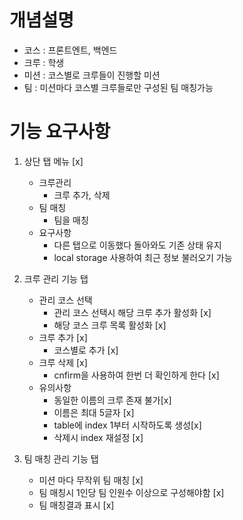 # 개념설명

- 코스 : 프론트엔트, 백엔드
- 크루 : 학생
- 미션 : 코스별로 크루들이 진행할 미션
- 팀 : 미션마다 코스별 크루들로만 구성된 팀 매칭가능

# 기능 요구사항

1. 상단 탭 메뉴 [x]

   - 크루관리
     - 크루 추가, 삭제
   - 팀 매칭
     - 팀을 매칭
   - 요구사항
     - 다른 탭으로 이동했다 돌아와도 기존 상태 유지
     - local storage 사용하여 최근 정보 불러오기 가능

2. 크루 관리 기능 탭

   - 관리 코스 선택
     - 관리 코스 선택시 해당 크루 추가 활성화 [x]
     - 해당 코스 크루 목록 활성화 [x]
   - 크루 추가 [x]
     - 코스별로 추가 [x]
   - 크루 삭제 [x]
     - cnfirm을 사용하여 한번 더 확인하게 한다 [x]
   - 유의사항
     - 동일한 이름의 크루 존재 불가[x]
     - 이름은 최대 5글자 [x]
     - table에 index 1부터 시작하도록 생성[x]
     - 삭제시 index 재설정 [x]

3. 팀 매칭 관리 기능 탭
   - 미션 마다 무작위 팀 매칭 [x]
   - 팀 매칭시 1인당 팀 인원수 이상으로 구성해야함 [x]
   - 팀 매칭결과 표시 [x]
